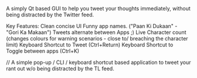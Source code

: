 A simply Qt based GUI to help you tweet your thoughts immediately, without being distracted by the Twitter feed.

Key Features:
  Clean concise UI
  Funny app names. ("Paan Ki Dukaan" - "Gori Ka Makaan")
  Tweets alternate between Apps ;)
  Live Character count (changes colours for warning scenarios - close to/ breaching the character limit)
  Keyboard Shortcut to Tweet (Ctrl+Return)
  Keyboard Shortcut to Toggle between apps (Ctrl+K)

// A simple pop-up / CLI / keyboard shortcut based application to tweet your rant out w/o being distracted by the TL feed.
